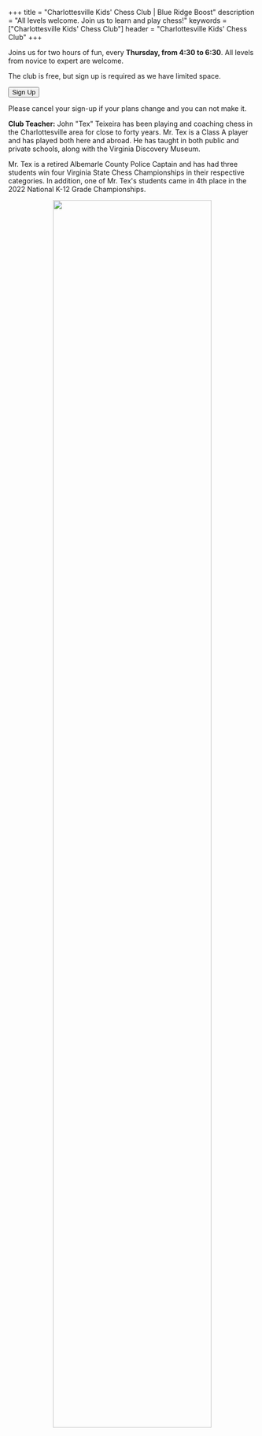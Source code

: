 +++
title = "Charlottesville Kids' Chess Club | Blue Ridge Boost"
description = "All levels welcome. Join us to learn and play chess!"
keywords = ["Charlottesville Kids' Chess Club"]
header = "Charlottesville Kids&#39; Chess Club"
+++

<div class="container">
            Joins us for two hours of fun, every <b>Thursday, from 4:30 to 6:30</b>. All levels from novice to expert are welcome. 
            </p>
            <p>
            The club is free, but sign up is required as we have limited space.
            </p>
            <div class="buttons"><a href="https://charlottesville-kids-chess-club.cheddarup.com"><button class="button-8s" role="button">Sign Up</button></a></div>
            <p>
            Please cancel your sign-up if your plans change and you can not make it. </p>
            <p>
            <b>Club Teacher:</b> John "Tex" Teixeira has been playing and coaching chess in the Charlottesville area for close to forty years. Mr. Tex is a Class A player and has played both here and abroad. He has taught in both public and private schools, along with the Virginia Discovery Museum.  <br>
            </p><p>
            Mr. Tex is a retired Albemarle County Police Captain and has had three students win four Virginia State Chess Championships in their respective categories. In addition, one of Mr. Tex's students came in 4th place in the 2022 National K-12 Grade Championships.
            </p>
            <p>
            <center>
 <img src="/images/chess_club.jpg" width="80%"></img>
            </center>
            </p>
</div>
